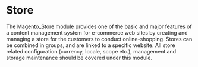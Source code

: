 # Store

The Magento_Store module provides one of the basic and major features of a content management system for e-commerce web
sites by creating and managing a store for the customers to conduct online-shopping. Stores can be combined in groups,
and are linked to a specific website. All store related configuration (currency, locale, scope etc.), management and
storage maintenance should be covered under this module.